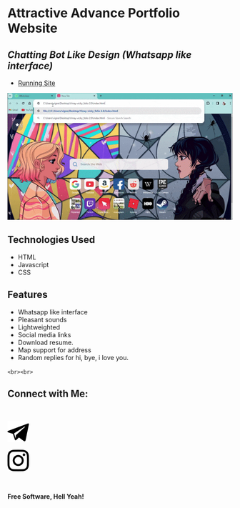# Attractive Advance Portfolio Website

## _Chatting Bot Like Design (Whatsapp like interface)_

- [Running Site](https://vinay-vicky.github.io/Portfolio-v0.2/)

[![N|Solid](images/demo.gif)](https://vinay-vicky.github.io/Vinay-vicky_folio-2.0/)

## Technologies Used

- HTML
- Javascript
- CSS

## Features

- Whatsapp like interface
- Pleasant sounds
- Lightweighted
- Social media links
- Download resume.
- Map support for address
- Random replies for hi, bye, i love you.

`<br><br>`

## Connect with Me:

<br>

[![N|Solid](images/telegram.svg)](https://t.me/Vinay_Vicky)

[![N|Solid](images/instagram.svg)](https://instagram.com/vinay_vicky.2000)

<br>

**Free Software, Hell Yeah!**

